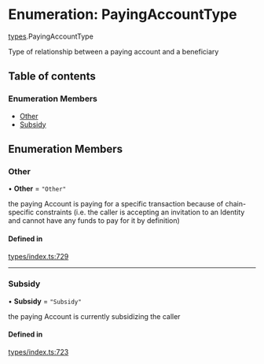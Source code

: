 # Enumeration: PayingAccountType

[types](../wiki/types).PayingAccountType

Type of relationship between a paying account and a beneficiary

## Table of contents

### Enumeration Members

- [Other](../wiki/types.PayingAccountType#other)
- [Subsidy](../wiki/types.PayingAccountType#subsidy)

## Enumeration Members

### Other

• **Other** = ``"Other"``

the paying Account is paying for a specific transaction because of
  chain-specific constraints (i.e. the caller is accepting an invitation to an Identity
  and cannot have any funds to pay for it by definition)

#### Defined in

[types/index.ts:729](https://github.com/PolymathNetwork/polymesh-sdk/blob/c37bc05d/src/types/index.ts#L729)

___

### Subsidy

• **Subsidy** = ``"Subsidy"``

the paying Account is currently subsidizing the caller

#### Defined in

[types/index.ts:723](https://github.com/PolymathNetwork/polymesh-sdk/blob/c37bc05d/src/types/index.ts#L723)
